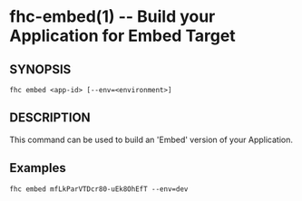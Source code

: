 fhc-embed(1) -- Build your Application for Embed Target
=======================================================

## SYNOPSIS

    fhc embed <app-id> [--env=<environment>]

## DESCRIPTION

This command can be used to build an 'Embed' version of your Application.

## Examples

    fhc embed mfLkParVTDcr80-uEk8OhEfT --env=dev
